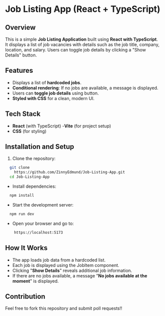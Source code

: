# Job Listing App (React + TypeScript)


## Overview
This is a simple **Job Listing Application** built using **React with TypeScript**. It displays a list of job vacancies with details such as the job title, company, location, and salary. Users can toggle job details by clicking a "Show Details" button.

## Features
- Displays a list of **hardcoded jobs**.
- **Conditional rendering**: If no jobs are available, a message is displayed.
- Users can **toggle job details** using button.
- **Styled with CSS** for a clean, modern UI.

## Tech Stack
- **React** (with TypeScript)
-**Vite** (for project setup)
- **CSS** (for styling)

## Installation and Setup

1. Clone the repository:
```sh
  git clone
    https://github.com/ZinnyEdmund/Job-Listing-App.git
  cd Job-Listing-App
```

- Install dependencies:
```sh
  npm install
```
- Start the development server:
```sh
  npm run dev
```
- Open your browser and go to:
```sh
    https://localhost:5173
```

## How It Works

* The app loads job data from a hardcoded list.
* Each job is displayed using the JobItem component.
* Clicking "**Show Details**" reveals additional job information.
* If there are no jobs available, a message "**No jobs available at the moment**" is displayed.


## Contribution 

Feel free to fork this repository and submit poll requests!!